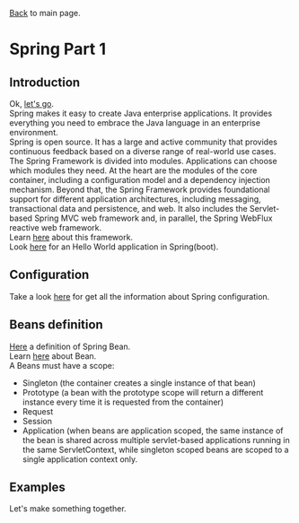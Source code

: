 [Back](../README.md) to main page.

# Spring Part 1

## Introduction

Ok, [let's go](https://www.youtube.com/watch?v=gq4S-ovWVlM). <br/>
Spring makes it easy to create Java enterprise applications. It provides everything you need to embrace the Java language in an enterprise environment. <br/>
Spring is open source. It has a large and active community that provides continuous feedback based on a diverse range of real-world use cases. <br/>
The Spring Framework is divided into modules. Applications can choose which modules they need. At the heart are the modules of the core container, including a configuration model and a dependency injection mechanism. Beyond that, the Spring Framework provides foundational support for different application architectures, including messaging, transactional data and persistence, and web. It also includes the Servlet-based Spring MVC web framework and, in parallel, the Spring WebFlux reactive web framework.<br/>
Learn [here](https://docs.spring.io/spring-framework/docs/current/reference/html/index.html) about this framework. <br/>
Look [here](https://www.jetbrains.com/help/idea/your-first-spring-application.html#add-greeting-method) for an Hello World application in Spring(boot).

## Configuration

Take a look [here](https://www.udemy.com/course/spring-framework-video-tutorial/) for get all the information about Spring configuration. 

## Beans definition

[Here](https://www.baeldung.com/spring-bean) a definition of Spring Bean. <br/>
Learn [here](https://docs.spring.io/spring-framework/docs/current/reference/html/core.html#beans-definition) about Bean. <br/>
A Beans must have a scope:
- Singleton (the container creates a single instance of that bean)
- Prototype (a bean with the prototype scope will return a different instance every time it is requested from the container)
- Request
- Session
- Application (when beans are application scoped, the same instance of the bean is shared across multiple servlet-based applications running in the same ServletContext, while singleton scoped beans are scoped to a single application context only.

## Examples

Let's make something together.
